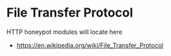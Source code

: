 # File Transfer Protocol

HTTP honeypot modules will locate here

* <https://en.wikipedia.org/wiki/File_Transfer_Protocol>